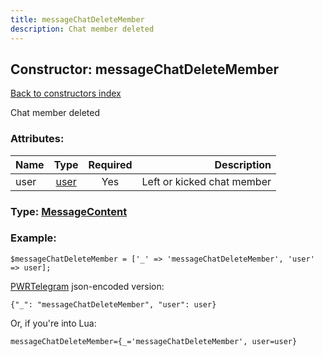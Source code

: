 ```yaml
---
title: messageChatDeleteMember
description: Chat member deleted
---
```

## Constructor: messageChatDeleteMember  
[Back to constructors index](index.md)



Chat member deleted

### Attributes:

| Name     |    Type       | Required | Description |
|----------|:-------------:|:--------:|------------:|
|user|[user](../types/user.md) | Yes|Left or kicked chat member|



### Type: [MessageContent](../types/MessageContent.md)


### Example:

```
$messageChatDeleteMember = ['_' => 'messageChatDeleteMember', 'user' => user];
```  

[PWRTelegram](https://pwrtelegram.xyz) json-encoded version:

```
{"_": "messageChatDeleteMember", "user": user}
```


Or, if you're into Lua:  


```
messageChatDeleteMember={_='messageChatDeleteMember', user=user}

```


